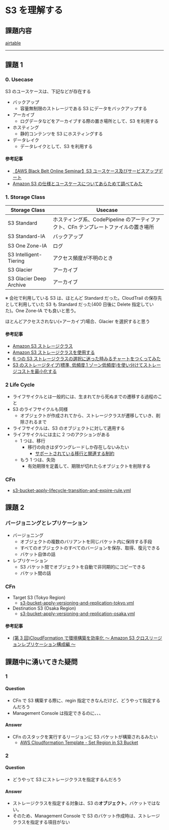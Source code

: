 # S3 を理解する

## 課題内容

[airtable](https://airtable.com/appWjizyFJue33ycs/tblTnXBXFOYJ0J7lZ/viwyi8muFtWUlhNKG/rec4PGVJp3Dc9tspn?blocks=hide)

---

## 課題 1

### 0. Usecase

S3 のユースケースは、下記などが存在する

- バックアップ
  - 容量無制限のストレージである S3 にデータをバックアップする
- アーカイブ
  - ログデータなどをアーカイブする際の置き場所として、S3 を利用する
- ホスティング
  - 静的コンテンツを S3 にホスティングする
- データレイク
  - データレイクとして、S3 を利用する

#### 参考記事

- [【AWS Black Belt Online Seminar】S3 ユースケース及びサービスアップデート](https://d1.awsstatic.com/webinars/jp/pdf/services/20180731_AWS_BlackBelt_S3_usecase_updates_public.pdf)
- [Amazon S3 の仕様とユースケースについてあらためて調べてみた](https://michimani.net/post/aws-about-amazon-s3/)

### 1. Storage Class

| Storage Class           | Usecase                                                                             |
| ----------------------- | ----------------------------------------------------------------------------------- |
| S3 Standard             | ホスティング系、CodePipeline のアーティファクト、CFn テンプレートファイルの置き場所 |
| S3 Standard-IA          | バックアップ                                                                        |
| S3 One Zone-IA          | ログ                                                                                |
| S3 Intelligent-Tiering  | アクセス頻度が不明のとき                                                            |
| S3 Glacier              | アーカイブ                                                                          |
| S3 Glacier Deep Archive | アーカイブ                                                                          |

※ 会社で利用している S3 は、ほとんど Standard だった。CloudTrail の保存先として利用していた S3 も Standard だった(400 日後に Delete 指定していた)。One Zone-IA でも良いと思う。

ほとんどアクセスされない(=アーカイブ)場合、Glacier を選択すると思う

#### 参考記事

- [Amazon S3 ストレージクラス](https://aws.amazon.com/jp/s3/storage-classes/)
- [Amazon S3 ストレージクラスを使用する](https://docs.aws.amazon.com/ja_jp/AmazonS3/latest/userguide/storage-class-intro.html#s3-outposts)
- [6 つの S3 ストレージクラスの選択に迷った時みるチャートをつくってみた](https://dev.classmethod.jp/articles/should_i_choice_s3_storage_class/)
- [S3 のストレージタイプ(標準, 低頻度,1 ゾーン低頻度)を使い分けてストレージコストを最小化する](https://qiita.com/s-katsumata/items/927e57834ca5256c4eee)

### 2 Life Cycle

- ライフサイクルとは一般的には、生まれてから死ぬまでの遷移する過程のこと
- S3 のライフサイクルも同様
  - オブジェクトが作成されてから、ストレージクラスが遷移していき、削除されるまで
- ライフサイクルは、S3 のオブジェクトに対して適用する
- ライフサイクルには主に 2 つのアクションがある
  - 1 つは、移行
    - 移行の向きはダウングレードしか存在しないみたい
      - [サポートされている移行と関連する制約](https://docs.aws.amazon.com/ja_jp/AmazonS3/latest/userguide/lifecycle-transition-general-considerations.html#:~:text=amazon%20s3%20%E3%81%AF%E3%80%81%E4%BB%A5%E4%B8%8B%E3%81%AE%E5%9B%B3%E3%81%AE%E3%82%88%E3%81%86%E3%81%AB%E3%82%B9%E3%83%88%E3%83%AC%E3%83%BC%E3%82%B7%E3%82%99%E3%82%AF%E3%83%A9%E3%82%B9%E9%96%93%E3%81%AE%E7%A7%BB%E8%A1%8C%E3%81%AE%E3%81%9F%E3%82%81%E3%81%AE%E3%82%A6%E3%82%A9%E3%83%BC%E3%82%BF%E3%83%BC%E3%83%95%E3%82%A9%E3%83%BC%E3%83%AB%E3%83%A2%E3%83%86%E3%82%99%E3%83%AB%E3%82%92%E3%82%B5%E3%83%9B%E3%82%9A%E3%83%BC%E3%83%88%E3%81%97%E3%81%BE%E3%81%99%E3%80%82)
  - もう 1 つは、失効
    - 有効期限を定義して、期限が切れたらオブジェクトを削除する

### CFn

- [s3-bucket-apply-lifecycle-transition-and-expire-rule.yml](./cfn/s3-bucket-apply-lifecycle-transition-and-expire-rule.yml)

## 課題 2

### バージョニングとレプリケーション

- バージョニング
  - オブジェクトの複数のバリアントを同じバケット内に保持する手段
  - すべてのオブジェクトのすべてのバージョンを保存、取得、復元できる
  - バケット自体の話
- レプリケーション
  - S3 バケット間でオブジェクトを自動で非同期的にコピーできる
  - バケット間の話

### CFn

- Target S3 (Tokyo Region)
  - [s3-bucket-apply-versioning-and-replication-tokyo.yml](./cfn/s3-bucket-apply-versioning-and-replication-tokyo.yml)
- Destination S3 (Osaka Region)
  - [s3-bucket-apply-versioning-and-replication-osaka.yml](./cfn/s3-bucket-apply-versioning-and-replication-osaka.yml)

#### 参考記事

- [(第 3 回)CloudFormation で環境構築を効率化 ～ Amazon S3 クロスリージョンレプリケーション構成編 ～](https://itport.cloud/?p=15461)

## 課題中に湧いてきた疑問

### 1

#### Question

- CFn で S3 構築する際に、regin 指定できなんだけど、どうやって指定するんだろう
- Management Console は指定できるのに、、、

#### Answer

- CFn のスタックを実行するリージョンに S3 バケットが構築されるみたい
  - [AWS Cloudformation Template - Set Region in S3 Bucket](https://stackoverflow.com/questions/39587692/aws-cloudformation-template-set-region-in-s3-bucket)

### 2

#### Question

- どうやって S3 にストレージクラスを指定するんだろう

#### Answer

- ストレージクラスを指定する対象は、S3 の**オブジェクト**。バケットではない。
- そのため、Management Console で S3 のバケット作成時は、ストレージクラスを指定する項目がない

